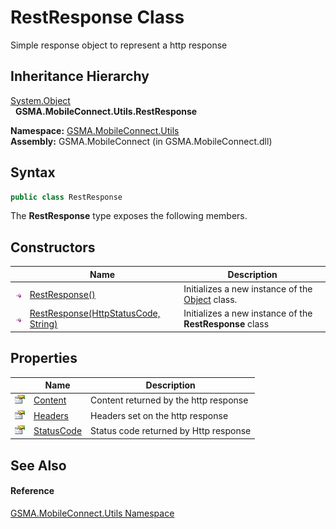 RestResponse Class
==================
Simple response object to represent a http response


Inheritance Hierarchy
---------------------
[System.Object][1]  
  **GSMA.MobileConnect.Utils.RestResponse**  

**Namespace:** [GSMA.MobileConnect.Utils][2]  
**Assembly:** GSMA.MobileConnect (in GSMA.MobileConnect.dll)

Syntax
------

```csharp
public class RestResponse
```

The **RestResponse** type exposes the following members.


Constructors
------------

                 | Name                                      | Description                                              
---------------- | ----------------------------------------- | -------------------------------------------------------- 
![Public method] | [RestResponse()][3]                       | Initializes a new instance of the [Object][1] class.     
![Public method] | [RestResponse(HttpStatusCode, String)][4] | Initializes a new instance of the **RestResponse** class 


Properties
----------

                   | Name            | Description                           
------------------ | --------------- | ------------------------------------- 
![Public property] | [Content][5]    | Content returned by the http response 
![Public property] | [Headers][6]    | Headers set on the http response      
![Public property] | [StatusCode][7] | Status code returned by Http response 


See Also
--------

#### Reference
[GSMA.MobileConnect.Utils Namespace][2]  

[1]: http://msdn.microsoft.com/en-us/library/e5kfa45b
[2]: ../README.md
[3]: _ctor.md
[4]: _ctor_1.md
[5]: Content.md
[6]: Headers.md
[7]: StatusCode.md
[8]: ../../_icons/Help.png
[Public method]: ../../_icons/pubmethod.gif "Public method"
[Public property]: ../../_icons/pubproperty.gif "Public property"